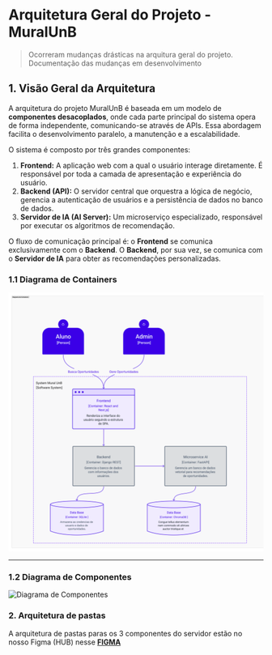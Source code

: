 # Arquitetura Geral do Projeto - MuralUnB

> Ocorreram mudanças drásticas na arquitura geral do projeto. Documentação das mudanças em desenvolvimento

## 1. Visão Geral da Arquitetura

A arquitetura do projeto MuralUnB é baseada em um modelo de **componentes desacoplados**, onde cada parte principal do sistema opera de forma independente, comunicando-se através de APIs. Essa abordagem facilita o desenvolvimento paralelo, a manutenção e a escalabilidade.

O sistema é composto por três grandes componentes:

1.  **Frontend:** A aplicação web com a qual o usuário interage diretamente. É responsável por toda a camada de apresentação e experiência do usuário.
2.  **Backend (API):** O servidor central que orquestra a lógica de negócio, gerencia a autenticação de usuários e a persistência de dados no banco de dados.
3.  **Servidor de IA (AI Server):** Um microserviço especializado, responsável por executar os algoritmos de recomendação.

O fluxo de comunicação principal é: o **Frontend** se comunica exclusivamente com o **Backend**. O **Backend**, por sua vez, se comunica com o **Servidor de IA** para obter as recomendações personalizadas.

### 1.1 **Diagrama de Containers**

![Diagrama de Containers](../assets/images/Diagrama_containers.png)

---

### 1.2 **Diagrama de Componentes**

![Diagrama de Componentes](../assets/images/Diagrama_componentes.png)

### 2. Arquitetura de pastas

A arquitetura de pastas paras os 3 componentes do servidor estão no nosso Figma (HUB) nesse **[FIGMA](https://www.figma.com/board/S9uS0BvdNKOcX2gYhVtMDY/Mural-UnB-MDS?node-id=0-1&p=f&t=zPE9vrXMLYmNhGSM-0)**